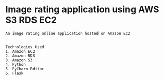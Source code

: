 # Image rating application using AWS S3 RDS EC2
    An image rating online application hosted on Amazon EC2
    
    
    Technologies Used
    1. Amazon EC2
    2. Amazon RDS
    3. Amazon S3
    4. Python
    5. PyCharm Editor
    6. Flask
